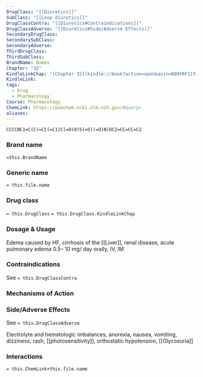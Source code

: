 ```yaml
---
DrugClass: "[[Diuretics]]"
SubClass: "[[Loop diuretics]]"
DrugClassContra: "[[Diuretics#Contraindications]]"
DrugClassAdverse: "[[Diuretics#Side/Adverse Effects]]"
SecondaryDrugClass: 
SecondarySubClass: 
SecondaryAdverse: 
ThirdDrugClass: 
ThirdSubClass: 
BrandName: Bumex
Chapter: "32"
KindleLinkChap: "[Chapter 32](kindle://book?action=open&asin=B09FRF11YJ&location=17407)"
KindleLink: 
tags:
  - Drug
  - Pharmacology
Course: Pharmacology
ChemLink: https://pubchem.ncbi.nlm.nih.gov/#query=
aliases:
---
```

```smiles
CCCCNC1=C(C(=CC(=C1)C(=O)O)S(=O)(=O)N)OC2=CC=CC=C2
```

### Brand name
`=this.BrandName`

### Generic name
`= this.file.name`

### Drug class 
`= this.DrugClass`
	`= this.DrugClass.KindleLinkChap`

### Dosage & Usage
Edema caused by HF, cirrhosis of the [[Liver]], renal disease, acute pulmonary edema
0.5– 10 mg/ day orally, IV, IM

### Contraindications
See `= this.DrugClassContra`

### Mechanisms of Action

### Side/Adverse Effects
See `= this.DrugClassAdverse`

Electrolyte and hematologic imbalances, anorexia, nausea, vomiting, dizziness, rash, [[photosensitivity]], orthostatic hypotension, [[Glycosuria]]
### Interactions

`= this.ChemLink+this.file.name`

